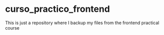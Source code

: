# curso_practico_frontend
This is just a repository where I backup my files from the frontend practical course
